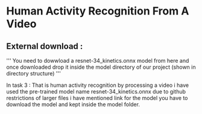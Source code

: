 # Human Activity Recognition From A Video 

## External download :
'''
You need to dowwload a resnet-34_kinetics.onnx model from here and once downloaded drop it inside the model directory of our project (shown in directory structure)
'''

In task 3 : That is human activity recognition by processing a video  i have used the pre-trained model name resnet-34_kinetics.onnx due to github restrictions of larger files i have mentioned link for the model you have to download the model and kept inside the model folder.
